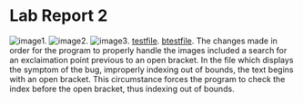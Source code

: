 # Lab Report 2

![image1](https://github.com/frankged/cse15l-lab-reports/blob/main/Screen%20Shot%202022-01-28%20at%205.00.08%20PM.png). 
![image2](https://github.com/frankged/cse15l-lab-reports/blob/main/Screen%20Shot%202022-01-28%20at%205.00.17%20PM.png). 
![image3](https://github.com/frankged/cse15l-lab-reports/blob/main/Screen%20Shot%202022-01-28%20at%205.00.37%20PM.png). 
[testfile](https://github.com/frankged/cse15l-lab-reports/blob/main/image-test.md). 
[btestfile](https://github.com/frankged/cse15l-lab-reports/blob/main/breaking-test.md). 
The changes made in order for the program to properly handle the images included a search for an exclaimation point previous to an open bracket.
In the file which displays the symptom of the bug, improperly indexing out of bounds, the text begins with an open bracket.
This circumstance forces the program to check the index before the open bracket, thus indexing out of bounds.
